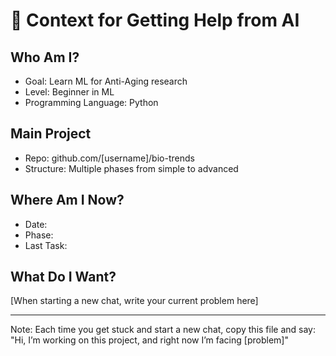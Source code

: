 # 🤖 Context for Getting Help from AI

## Who Am I?
- Goal: Learn ML for Anti-Aging research
- Level: Beginner in ML
- Programming Language: Python

## Main Project
- Repo: github.com/[username]/bio-trends
- Structure: Multiple phases from simple to advanced

## Where Am I Now?
- Date:
- Phase:
- Last Task:

## What Do I Want?
[When starting a new chat, write your current problem here]

---

Note: Each time you get stuck and start a new chat,
copy this file and say: "Hi, I’m working on this project, and right now I’m facing [problem]"
